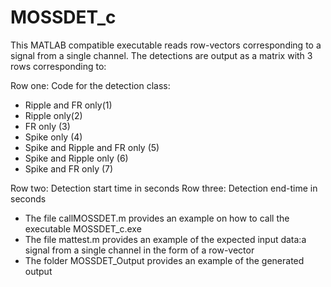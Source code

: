 # MOSSDET_c

This MATLAB compatible executable reads row-vectors corresponding to a signal from a single channel. The detections are output as a matrix with 3 rows corresponding to:

Row one: Code for the detection class:
- Ripple and FR only(1)
- Ripple only(2)
- FR only (3)
- Spike only (4)
- Spike and Ripple and FR only (5)
- Spike and Ripple only (6)
- Spike and FR only (7)

Row two:  Detection start time in seconds
Row three: Detection end-time in seconds


- The file callMOSSDET.m provides an example on how to call the executable MOSSDET_c.exe
- The file mattest.m provides an example of the expected input data:a signal from a single channel in the form of a row-vector
- The folder MOSSDET_Output provides an example of the generated output
